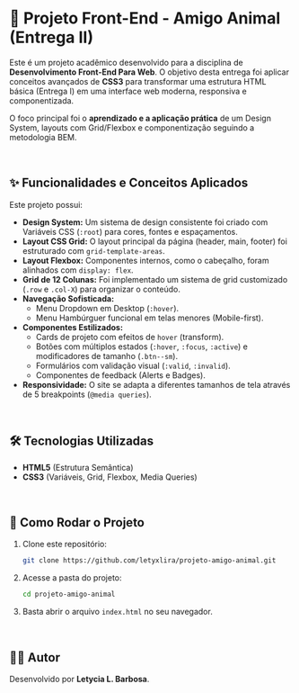 # 🐾 Projeto Front-End - Amigo Animal (Entrega II)

Este é um projeto acadêmico desenvolvido para a disciplina de **Desenvolvimento Front-End Para Web**. O objetivo desta entrega foi aplicar conceitos avançados de **CSS3** para transformar uma estrutura HTML básica (Entrega I) em uma interface web moderna, responsiva e componentizada.

O foco principal foi o **aprendizado e a aplicação prática** de um Design System, layouts com Grid/Flexbox e componentização seguindo a metodologia BEM.

<br>

## ✨ Funcionalidades e Conceitos Aplicados

Este projeto possui:

* **Design System:** Um sistema de design consistente foi criado com Variáveis CSS (`:root`) para cores, fontes e espaçamentos.
* **Layout CSS Grid:** O layout principal da página (header, main, footer) foi estruturado com `grid-template-areas`.
* **Layout Flexbox:** Componentes internos, como o cabeçalho, foram alinhados com `display: flex`.
* **Grid de 12 Colunas:** Foi implementado um sistema de grid customizado (`.row` e `.col-X`) para organizar o conteúdo.
* **Navegação Sofisticada:**
    * Menu Dropdown em Desktop (`:hover`).
    * Menu Hambúrguer funcional em telas menores (Mobile-first).
* **Componentes Estilizados:**
    * Cards de projeto com efeitos de `hover` (transform).
    * Botões com múltiplos estados (`:hover`, `:focus`, `:active`) e modificadores de tamanho (`.btn--sm`).
    * Formulários com validação visual (`:valid`, `:invalid`).
    * Componentes de feedback (Alerts e Badges).
* **Responsividade:** O site se adapta a diferentes tamanhos de tela através de 5 breakpoints (`@media queries`).

<br>

## 🛠️ Tecnologias Utilizadas

* **HTML5** (Estrutura Semântica)
* **CSS3** (Variáveis, Grid, Flexbox, Media Queries)

<br>

## 🚀 Como Rodar o Projeto

1.  Clone este repositório:
    ```bash
    git clone https://github.com/letyxlira/projeto-amigo-animal.git
    ```
2.  Acesse a pasta do projeto:
    ```bash
    cd projeto-amigo-animal
    ```
3.  Basta abrir o arquivo `index.html` no seu navegador.

<br>

## 👨‍💻 Autor

Desenvolvido por **Letycia L. Barbosa**. 
